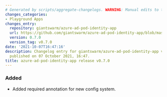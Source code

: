```yaml
---
# Generated by scripts/aggregate-changelogs. WARNING: Manual edits to this files will be overwritten.
changes_categories:
- Playground Apps
changes_entry:
  repository: giantswarm/azure-ad-pod-identity-app
  url: https://github.com/giantswarm/azure-ad-pod-identity-app/blob/master/CHANGELOG.md#070---2021-10-07
  version: 0.7.0
  version_tag: v0.7.0
date: '2021-10-07T16:47:16'
description: Changelog entry for giantswarm/azure-ad-pod-identity-app version 0.7.0,
  published on 07 October 2021, 16:47.
title: azure-ad-pod-identity-app release v0.7.0
---
```


### Added
- Added required annotation for new config system.

